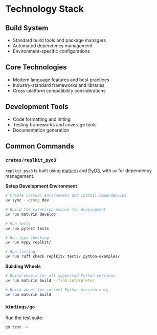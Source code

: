 # Technology Stack

## Build System
- Standard build tools and package managers
- Automated dependency management
- Environment-specific configurations

## Core Technologies
- Modern language features and best practices
- Industry-standard frameworks and libraries
- Cross-platform compatibility considerations

## Development Tools
- Code formatting and linting
- Testing frameworks and coverage tools
- Documentation generation

## Common Commands

### `crates/replkit_pyo3`

`replkit_pyo3` is built using [maturin](https://github.com/PyO3/maturin) and [PyO3](https://github.com/PyO3/pyo3), with `uv` for dependency management.

**Setup Development Environment**

```bash
# Create virtual environment and install dependencies
uv sync --group dev

# Build the extension module for development
uv run maturin develop

# Run tests
uv run pytest tests

# Run type checking
uv run mypy replkit/

# Run linting
uv run ruff check replkit/ tests/ python-examples/
```

**Building Wheels**

```bash
# Build wheels for all supported Python versions
uv run maturin build --find-interpreter

# Build wheel for current Python version only
uv run maturin build
```


### `bindings/go`

Run the test suite:

```bash
go test -v
```
